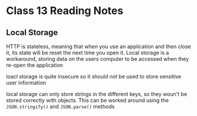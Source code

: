 # Class 13 Reading Notes

## Local Storage

HTTP is stateless, meaning that when you use an application and then close it, its state will be reset the next time you open it. Local storage is a workaround, storing data on the users computer to be accessed when they re-open the application

loacl storage is quite insecure so it should not be used to store sensitive user information

local storage can only store strings in the different keys, so they woun't be stored correctly with objects. This can be worked around using the `JSON.stringify()` and `JSON.parse()` methods
